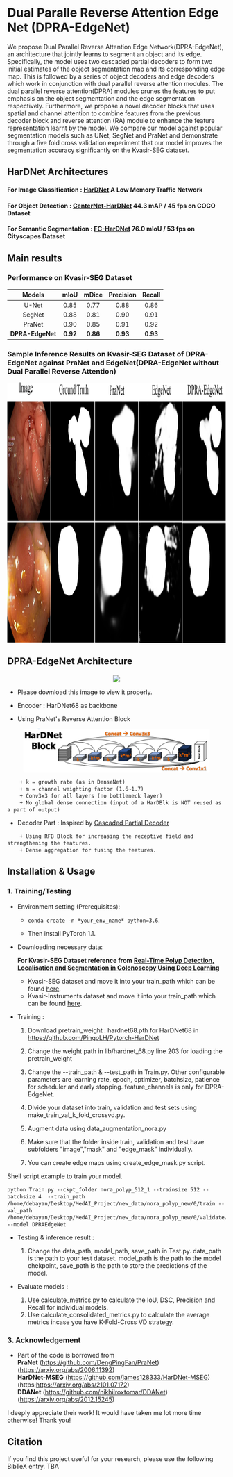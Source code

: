 # Dual Paralle Reverse Attention Edge Net (DPRA-EdgeNet)
We propose Dual Parallel Reverse Attention Edge Network(DPRA-EdgeNet), an architecture that jointly learns to segment an object and its edge. Specifically, the model uses two cascaded partial decoders to form two initial estimates of the object segmentation map and its corresponding edge map. This is followed by a series of object decoders and edge decoders which work in conjunction with dual parallel reverse attention modules. The dual parallel reverse attention(DPRA) modules prunes the features to put emphasis on the object segmentation and the edge segmentation respectively. Furthermore, we propose a novel decoder blocks that uses spatial and channel attention 
to combine features from the previous decoder block and reverse attention (RA) module to enhance the feature representation learnt by the model. We compare our model against popular segmentation models such as UNet, SegNet and PraNet and demonstrate through a five fold cross validation experiment that our model improves the segmentation accuracy significantly on the Kvasir-SEG dataset. 


## HarDNet Architectures
#### For Image Classification : [HarDNet](https://github.com/PingoLH/Pytorch-HarDNet) A Low Memory Traffic Network
#### For Object Detection : [CenterNet-HarDNet](https://github.com/PingoLH/CenterNet-HarDNet) 44.3 mAP / 45 fps on COCO Dataset
#### For Semantic Segmentation : [FC-HarDNet](https://github.com/PingoLH/FCHarDNet)  76.0 mIoU / 53 fps on Cityscapes Dataset


## Main results

### Performance on Kvasir-SEG Dataset  


| Models       | mIoU   | mDice  | Precision   | Recall   |
| :----------: | :----: | :----: | :-----------: | :--------: |
|U-Net         | 0.85  | 0.77  | 0.88         |0.86       | 
|SegNet |0.88| 0.81 |0.90 |0.91|
|PraNet |0.90| 0.85 |0.91 |0.92 |
|**DPRA-EdgeNet** |**0.92**   |  **0.86**| **0.93**|**0.93**|


###  Sample Inference Results on Kvasir-SEG Dataset of DPRA-EdgeNet against PraNet and EdgeNet(DPRA-EdgeNet without Dual Parallel Reverse Attention)

<p align="center"> <img src='images/Comparison.png' align="center" height="600px"> </p>

## DPRA-EdgeNet Architecture
<p align="center"> <img src='images/Network_Arch_2.png' align="center" height="400px"> </p> 

- Please download this image to view it properly.

- Encoder : HarDNet68 as backbone
- Using PraNet's Reverse Attention Block

<p align="center"> <img src='images/hardnet.png' align="center" height="100px"> </p> 

```
    + k = growth rate (as in DenseNet)
    + m = channel weighting factor (1.6~1.7)
    + Conv3x3 for all layers (no bottleneck layer)
    + No global dense connection (input of a HarDBlk is NOT reused as a part of output)
```

- Decoder Part : Inspired by [Cascaded Partial Decoder](https://github.com/wuzhe71/CPD)

```
    + Using RFB Block for increasing the receptive field and strengthening the features.
    + Dense aggregation for fusing the features.
```

## Installation & Usage
### 1. Training/Testing


- Environment setting (Prerequisites):
    
    + `conda create -n *your_env_name* python=3.6`.
    
    + Then install PyTorch 1.1.

- Downloading necessary data:


    **For Kvasir-SEG Dataset reference from**
    [**Real-Time Polyp Detection, Localisation and Segmentation in Colonoscopy Using Deep Learning**](https://arxiv.org/abs/2011.07631)
    
   
    + Kvasir-SEG dataset and move it into your train_path
    which can be found [here](https://datasets.simula.no/kvasir-seg/).
    + Kvasir-Instruments dataset and move it into your train_path
    which can be found [here](https://datasets.simula.no/kvasir-instrument/).
   
- Training :

    1. Download pretrain_weight : hardnet68.pth for HarDNet68 in https://github.com/PingoLH/Pytorch-HarDNet  
    
    2. Change the weight path in lib/hardnet_68.py line 203 for loading the pretrain_weight  
    
    3.  Change the --train_path & --test_path in Train.py. Other configurable parameters are learning rate, epoch, optimizer, batchsize, patience for scheduler and early stopping. feature_channels is only for DPRA-EdgeNet. 
           
    4.  Divide your dataset into train, validation and test sets using make_train_val_k_fold_crossvd.py. 

    5.  Augment data using data_augmentation_nora.py
    
    6.  Make sure that the folder inside train, validation and test have subfolders "image","mask" and "edge_mask" individually.
    
    7.  You can create edge maps using create_edge_mask.py script.

Shell script example to train your model. 
```
python Train.py --ckpt_folder nora_polyp_512_1 --trainsize 512 --batchsize 4  --train_path /home/debayan/Desktop/MedAI_Project/new_data/nora_polyp_new/0/train --val_path /home/debayan/Desktop/MedAI_Project/new_data/nora_polyp_new/0/validate/ --model DPRAEdgeNet
```

- Testing & inference result :

    1. Change the data_path, model_path, save_path in Test.py. data_path is the path to your test dataset. model_path is the path to the model chekpoint, save_path is the path to store the predictions of the model. 
    
- Evaluate models :

    1. Use calculate_metrics.py to calculate the IoU, DSC, Precision and Recall for individual models.
    2. Use calculate_consolidated_metrics.py to calculate the average metrics incase you have K-Fold-Cross VD strategy. 
     
### 3. Acknowledgement

- Part of the code is borrowed from     
**PraNet** (https://github.com/DengPingFan/PraNet) (https://arxiv.org/abs/2006.11392)     
**HarDNet-MSEG** (https://github.com/james128333/HarDNet-MSEG) (https:https://arxiv.org/abs/2101.07172)        
**DDANet** (https://github.com/nikhilroxtomar/DDANet) (https://arxiv.org/abs/2012.15245)    

I deeply appreciate their work! It would have taken me lot more time otherwise! Thank you!



## Citation
If you find this project useful for your research, please use the following BibTeX entry.
    TBA

